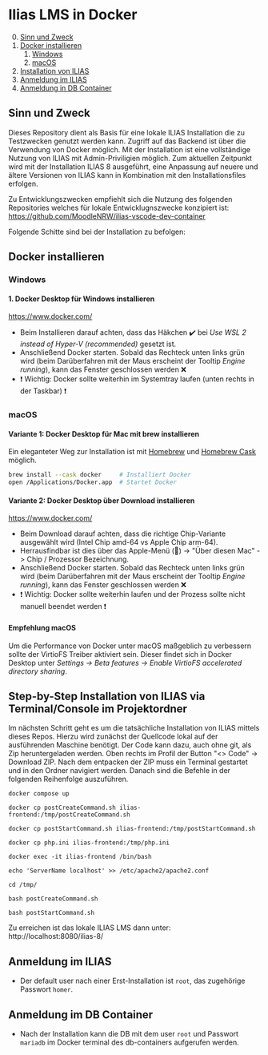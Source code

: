 # Ilias LMS in Docker

0. [Sinn und Zweck](#sinn)
1. [Docker installieren](#docker-installieren)
    1. [Windows](#windows-docker)
    2. [macOS](#macos-docker)
2. [Installation von ILIAS](#ilias)
3. [Anmeldung im ILIAS](#iliasuser)
4. [Anmeldung in DB Container](#dbuser)

## Sinn und Zweck <a name="sinn"></a>
Dieses Repository dient als Basis für eine lokale ILIAS Installation die zu Testzwecken genutzt werden kann. Zugriff auf das Backend ist über die Verwendung von Docker möglich.
Mit der Installation ist eine vollständige Nutzung von ILIAS mit Admin-Priviligien möglich.
Zum aktuellen Zeitpunkt wird mit der Installation ILIAS 8 ausgeführt, eine Anpassung auf neuere und ältere Versionen von ILIAS kann in Kombination mit den Installationsfiles erfolgen.

Zu Entwicklungszwecken empfiehlt sich die Nutzung des folgenden Repositories welches für lokale Entwicklugnszwecke konzipiert ist:
https://github.com/MoodleNRW/ilias-vscode-dev-container

Folgende Schitte sind bei der Installation zu befolgen:

## Docker installieren <a name="docker-installieren"></a>

### Windows <a name="windows-docker">
#### 1. Docker Desktop für Windows installieren
https://www.docker.com/
* Beim Installieren darauf achten, dass das Häkchen ✔️ bei *Use WSL 2 instead of Hyper-V (recommended)* gesetzt ist.
* Anschließend Docker starten. Sobald das Rechteck unten links grün wird (beim Darüberfahren mit der Maus erscheint der Tooltip *Engine running*),
kann das Fenster geschlossen werden ❌
* ❗ Wichtig: Docker sollte weiterhin im Systemtray laufen (unten rechts in der Taskbar) ❗

### macOS <a name="macos-docker">
#### Variante 1: Docker Desktop für Mac mit brew installieren
Ein eleganteter Weg zur Installation ist mit <a href="http://brew.sh">Homebrew</a> und <a href="http://caskroom.io/">Homebrew Cask</a> möglich.
```bash
brew install --cask docker     # Installiert Docker
open /Applications/Docker.app  # Startet Docker
```
#### Variante 2: Docker Desktop über Download installieren
https://www.docker.com/
* Beim Download darauf achten, dass die richtige Chip-Variante ausgewählt wird (Intel Chip amd-64 vs Apple Chip arm-64).
* Herrausfindbar ist dies über das Apple-Menü () -> "Über diesen Mac" -> Chip / Prozessor Bezeichnung.
* Anschließend Docker starten. Sobald das Rechteck unten links grün wird (beim Darüberfahren mit der Maus erscheint der Tooltip *Engine running*),
kann das Fenster geschlossen werden ❌
* ❗ Wichtig: Docker sollte weiterhin laufen und der Prozess sollte nicht manuell beendet werden ❗
    
#### Empfehlung macOS
Um die Performance von Docker unter macOS maßgeblich zu verbessern sollte der VirtioFS Treiber aktiviert sein. Dieser findet sich in Docker Desktop unter *Settings -> Beta features -> Enable VirtioFS accelerated directory sharing*.

## Step-by-Step Installation von ILIAS via Terminal/Console im Projektordner <a name="ilias">

Im nächsten Schritt geht es um die tatsächliche Installation von ILIAS mittels dieses Repos. Hierzu wird zunächst der Quellcode lokal auf der ausführenden Maschine benötigt.
Der Code kann dazu, auch ohne git, als Zip heruntergeladen werden. Oben rechts im Profil der Button "<> Code" -> Download ZIP.
Nach dem entpacken der ZIP muss ein Terminal gestartet und in den Ordner navigiert werden.
Danach sind die Befehle in der folgenden Reihenfolge auszuführen.

`docker compose up`

`docker cp postCreateCommand.sh ilias-frontend:/tmp/postCreateCommand.sh`

`docker cp postStartCommand.sh ilias-frontend:/tmp/postStartCommand.sh`

`docker cp php.ini ilias-frontend:/tmp/php.ini`

`docker exec -it ilias-frontend /bin/bash`

`echo 'ServerName localhost' >> /etc/apache2/apache2.conf `

`cd /tmp/`

`bash postCreateCommand.sh`

`bash postStartCommand.sh`

Zu erreichen ist das lokale ILIAS LMS dann unter: http://localhost:8080/ilias-8/

## Anmeldung im ILIAS <a name="iliasuser">
* Der default user nach einer Erst-Installation ist `root`, das zugehörige Passwort `homer`.

## Anmeldung im DB Container <a name="dbuser">
* Nach der Installation kann die DB mit dem user `root` und Passwort `mariadb` im Docker terminal des db-containers aufgerufen werden.
